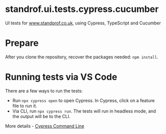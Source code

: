 # standrof.ui.tests.cypress.cucumber
UI tests for www.standprof.co.uk, using Cypress, TypeScript and Cucumber

# Prepare
After you clone the repository, recover the packages needed: `npm install`.

# Running tests via VS Code
There are a few ways to run the tests:
- Run `npx cypress open` to open Cypress. In Cypress, click on a feature file to run it. 
- Via CLI, run `npx cypress run`. The tests will run in headless mode, and the output will be to the CLI.

More details - [Cypress Command Line](https://docs.cypress.io/guides/guides/command-line.html#cypress-run)

